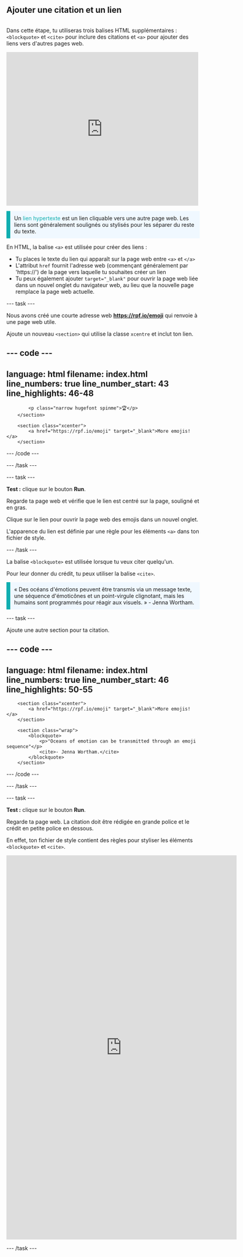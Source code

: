 ## Ajouter une citation et un lien

<div style="display: flex; flex-wrap: wrap">
<div style="flex-basis: 200px; flex-grow: 1; margin-right: 15px;">

Dans cette étape, tu utiliseras trois balises HTML supplémentaires : `<blockquote>` et `<cite>` pour inclure des citations et `<a>` pour ajouter des liens vers d'autres pages web.

</div>
<div>
<iframe src="https://editor.raspberrypi.org/en/embed/viewer/top-5-emoji-list-step-5" width="500" height="400" frameborder="0" marginwidth="0" marginheight="0" allowfullscreen> </iframe>
</div>
</div>

<p style="border-left: solid; border-width:10px; border-color: #0faeb0; background-color: aliceblue; padding: 10px;">
Un <span style="color: #0faeb0">lien hypertexte</span> est un lien cliquable vers une autre page web. Les liens sont généralement soulignés ou stylisés pour les séparer du reste du texte. 
</p>

En HTML, la balise `<a>` est utilisée pour créer des liens :

- Tu places le texte du lien qui apparaît sur la page web entre `<a>` et `</a>`
- L'attribut `href` fournit l'adresse web (commençant généralement par 'https://') de la page vers laquelle tu souhaites créer un lien
- Tu peux également ajouter `target="_blank"` pour ouvrir la page web liée dans un nouvel onglet du navigateur web, au lieu que la nouvelle page remplace la page web actuelle.

\--- task ---

Nous avons créé une courte adresse web **https://rpf.io/emoji** qui renvoie à une page web utile.

Ajoute un nouveau `<section>` qui utilise la classe `xcentre` et inclut ton lien.

## --- code ---

language: html
filename: index.html
line_numbers: true
line_number_start: 43
line_highlights: 46-48
-----------------------------------------------------------

```
        <p class="narrow hugefont spinme">🏆</p>         
    </section>

    <section class="xcenter">
        <a href="https://rpf.io/emoji" target="_blank">More emojis!</a>
    </section>
```

\--- /code ---

\--- /task ---

\--- task ---

**Test :** clique sur le bouton **Run**.

Regarde ta page web et vérifie que le lien est centré sur la page, souligné et en gras.

Clique sur le lien pour ouvrir la page web des emojis dans un nouvel onglet.

L'apparence du lien est définie par une règle pour les éléments `<a>` dans ton fichier de style.

\--- /task ---

La balise `<blockquote>` est utilisée lorsque tu veux citer quelqu'un.

Pour leur donner du crédit, tu peux utiliser la balise `<cite>`.

<p style="border-left: solid; border-width:10px; border-color: #0faeb0; background-color: aliceblue; padding: 10px;">
« Des océans d'émotions peuvent être transmis via un message texte, une séquence d'émoticônes et un point-virgule clignotant, mais les humains sont programmés pour réagir aux visuels. » - Jenna Wortham.
</p>

\--- task ---

Ajoute une autre section pour ta citation.

## --- code ---

language: html
filename: index.html
line_numbers: true
line_number_start: 46
line_highlights: 50-55
-----------------------------------------------------------

```
    <section class="xcenter">
        <a href="https://rpf.io/emoji" target="_blank">More emojis!</a>
    </section>

    <section class="wrap">
        <blockquote>
            <p>"Oceans of emotion can be transmitted through an emoji sequence"</p>
            <cite>- Jenna Wortham.</cite>
        </blockquote>
    </section>
```

\--- /code ---

\--- /task ---

\--- task ---

**Test :** clique sur le bouton **Run**.

Regarde ta page web. La citation doit être rédigée en grande police et le crédit en petite police en dessous.

En effet, ton fichier de style contient des règles pour styliser les éléments `<blockquote>` et `<cite>`.

<div>
<iframe src="https://editor.raspberrypi.org/en/embed/viewer/top-5-emoji-list-step-5" width="600" height="1000" frameborder="0" marginwidth="0" marginheight="0" allowfullscreen> </iframe>
</div>

\--- /task ---



